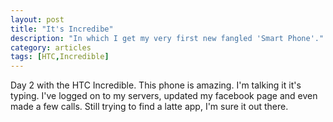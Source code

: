 ```yaml
---
layout: post
title: "It's Incredibe"
description: "In which I get my very first new fangled 'Smart Phone'."
category: articles
tags: [HTC,Incredible]
---
```

Day 2 with the HTC Incredible. This phone is amazing. I'm talking it it's typing. I've logged on to my servers, updated my facebook page and even made a few calls. Still trying to find a latte app, I'm sure it out there.
